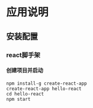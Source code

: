 # 应用说明

## 安装配置

### react脚手架

#### 创建项目并启动

```
npm install-g create-react-app
create-react-app hello-react
cd hello-react
npm start
```